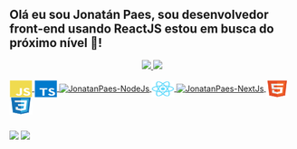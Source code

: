 
<!--
**JonatanPaes/JonatanPaes** is a ✨ _special_ ✨ repository because its `README.md` (this file) appears on your GitHub profile.

Here are some ideas to get you started:

- 🔭 I’m currently working on ...
- 🌱 I’m currently learning ...
- 👯 I’m looking to collaborate on ...
- 🤔 I’m looking for help with ...
- 💬 Ask me about ...
- 📫 How to reach me: ...
- 😄 Pronouns: ...
- ⚡ Fun fact: ...
-->
## Olá eu sou Jonatán Paes, sou desenvolvedor front-end usando ReactJS estou em busca do próximo nível 🚀!
<div align="center">
  <a href="https://github.com/JonatanPaes">
  <img height="180em" src="https://github-readme-stats.vercel.app/api?username=JonatanPaes&show_icons=true&theme=dracula&include_all_commits=true&count_private=true"/>
  <img height="180em" src="https://github-readme-stats.vercel.app/api/top-langs/?username=JonatanPaes&layout=compact&langs_count=7&theme=dracula"/>
</div>
<div style="display: inline_block"><br>
  <img align="center" alt="JonatanPaes-Js" height="30" width="40" src="https://raw.githubusercontent.com/devicons/devicon/master/icons/javascript/javascript-plain.svg">
  <img align="center" alt="JonatanPaes-Ts" height="30" width="40" src="https://raw.githubusercontent.com/devicons/devicon/master/icons/typescript/typescript-plain.svg">
   <img align="center" alt="JonatanPaes-NodeJs" height="30" width="40" src="https://upload.wikimedia.org/wikipedia/commons/thumb/d/d9/Node.js_logo.svg/590px-Node.js_logo.svg.png">
  <img align="center" alt="JonatanPaes-React" height="30" width="40" src="https://raw.githubusercontent.com/devicons/devicon/master/icons/react/react-original.svg">
    <img align="center" alt="JonatanPaes-NextJs" height="30" width="40" src="https://iconape.com/wp-content/files/gm/82643/svg/next-js.svg"/>
  <img align="center" alt="JonatanPaes-HTML" height="30" width="40" src="https://raw.githubusercontent.com/devicons/devicon/master/icons/html5/html5-original.svg">
  <img align="center" alt="JonatanPaes-CSS" height="30" width="40" src="https://raw.githubusercontent.com/devicons/devicon/master/icons/css3/css3-original.svg">
</div>
  
  ##
 
<div>
  <a href = "mailto:jonatanpaes182@gmail.com"><img src="https://img.shields.io/badge/-Gmail-%23333?style=for-the-badge&logo=gmail&logoColor=white" target="_blank"></a>
  <a href="https://www.linkedin.com/in/jonatanpaes182/" target="_blank"><img src="https://img.shields.io/badge/-LinkedIn-%230077B5?style=for-the-badge&logo=linkedin&logoColor=white" target="_blank"></a> 
 
<!--  ![Snake animation](https://github.com/JonatanPaes/JonatanPaes/blob/output/github-contribution-grid-snake.svg) -->
 
</div>

